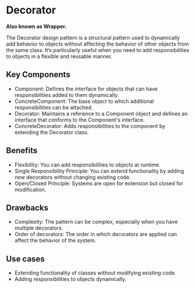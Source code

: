 # Decorator 
**Also known as Wrapper.**

The Decorator design pattern is a structural pattern used to dynamically add behavior to objects without affecting the behavior of other objects from the same class. It’s particularly useful when you need to add responsibilities to objects in a flexible and reusable manner.

## Key Components

- Component: Defines the interface for objects that can have responsibilities added to them dynamically.
- ConcreteComponent: The base object to which additional responsibilities can be attached.
- Decorator: Maintains a reference to a Component object and defines an interface that conforms to the Component's interface.
- ConcreteDecorator: Adds responsibilities to the component by extending the Decorator class.

## Benefits

- Flexibility: You can add responsibilities to objects at runtime.
- Single Responsibility Principle: You can extend functionality by adding new decorators without changing existing code.
- Open/Closed Principle: Systems are open for extension but closed for modification.

## Drawbacks

- Complexity: The pattern can be complex, especially when you have multiple decorators.
- Order of decorators: The order in which decorators are applied can affect the behavior of the system.

## Use cases

- Extending functionality of classes without modifying existing code.
- Adding responsibilities to objects dynamically.

